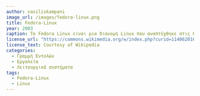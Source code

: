 ```yaml
---
author: vasiliskampani
image_url: /images/fedora-linux.png
title: Fedora-Linux
year: 2003
caption: Το Fedora Linux είναι μια διανομή Linux που αναπτύχθηκε στις 6 Νοεμβρίου του 2003 απο το Fedora Project. οργανισμούς.Το Fedora περιέχει λογισμικό που διανέμεται με διάφορες άδειες δωρεάν και ανοιχτό κώδικα και στοχεύει να είναι στην αιχμή των τεχνολογιών ανοιχτού κώδικα.
license_url: "https://commons.wikimedia.org/w/index.php?curid=114062016"
license_text: Courtesy of Wikipedia
categories:
  - Γραμμή Εντολών
  - Εργαλεία
  - Λειτουργικά συστήματα  
tags:
  - Fedora-Linux
  - Linux
---
```

